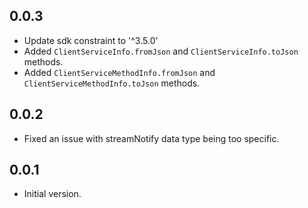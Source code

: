 ## 0.0.3
- Update sdk constraint to '^3.5.0'
- Added `ClientServiceInfo.fromJson` and `ClientServiceInfo.toJson` methods.
- Added `ClientServiceMethodInfo.fromJson` and `ClientServiceMethodInfo.toJson`
methods.

## 0.0.2
- Fixed an issue with streamNotify data type being too specific.

## 0.0.1

- Initial version.
